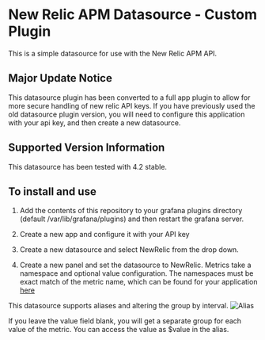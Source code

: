 # New Relic APM Datasource -  Custom Plugin
This is a simple datasource for use with the New Relic APM API. 

## Major Update Notice
This datasource plugin has been converted to a full app plugin to allow for more secure handling of 
new relic API keys. If you have previously used the old datasource plugin version, you will need to
configure this application with your api key, and then create a new datasource.

## Supported Version Information
This datasource has been tested with 4.2 stable.

## To install and use

1. Add the contents of this repository to your grafana plugins directory (default /var/lib/grafana/plugins) and then restart the grafana server.

2. Create a new app and configure it with your API key

2. Create a new datasource and select NewRelic from the drop down.

3. Create a new panel and set the datasource to NewRelic. Metrics take a namespace and optional value configuration. The namespaces must be exact match of the metric name, which can be found for your application [here](https://rpm.newrelic.com/api/explore/applications/metric_names)

This datasource supports aliases and altering the group by interval.
![Alias](http://i.imgur.com/sV0bEoA.png)

If you leave the value field blank, you will get a separate group for each value of the metric. You can access the value as $value in the alias.

